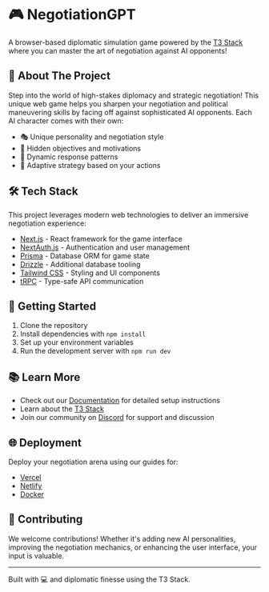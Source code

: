 # 🎮 NegotiationGPT

A browser-based diplomatic simulation game powered by the [T3 Stack](https://create.t3.gg/) where you can master the art of negotiation against AI opponents!

## 🎯 About The Project

Step into the world of high-stakes diplomacy and strategic negotiation! This unique web game helps you sharpen your negotiation and political maneuvering skills by facing off against sophisticated AI opponents. Each AI character comes with their own:

- 🎭 Unique personality and negotiation style
- 🎯 Hidden objectives and motivations
- 🤝 Dynamic response patterns
- 🔄 Adaptive strategy based on your actions

## 🛠️ Tech Stack

This project leverages modern web technologies to deliver an immersive negotiation experience:

- [Next.js](https://nextjs.org) - React framework for the game interface
- [NextAuth.js](https://next-auth.js.org) - Authentication and user management
- [Prisma](https://prisma.io) - Database ORM for game state
- [Drizzle](https://orm.drizzle.team) - Additional database tooling
- [Tailwind CSS](https://tailwindcss.com) - Styling and UI components
- [tRPC](https://trpc.io) - Type-safe API communication

## 🚀 Getting Started

1. Clone the repository
2. Install dependencies with `npm install`
3. Set up your environment variables
4. Run the development server with `npm run dev`

## 📚 Learn More

- Check out our [Documentation](https://create.t3.gg/) for detailed setup instructions
- Learn about the [T3 Stack](https://create.t3.gg/en/faq#what-learning-resources-are-currently-available)
- Join our community on [Discord](https://t3.gg/discord) for support and discussion

## 🌐 Deployment

Deploy your negotiation arena using our guides for:
- [Vercel](https://create.t3.gg/en/deployment/vercel)
- [Netlify](https://create.t3.gg/en/deployment/netlify)
- [Docker](https://create.t3.gg/en/deployment/docker)

## 🤝 Contributing

We welcome contributions! Whether it's adding new AI personalities, improving the negotiation mechanics, or enhancing the user interface, your input is valuable.

---

Built with 💻 and diplomatic finesse using the T3 Stack.
